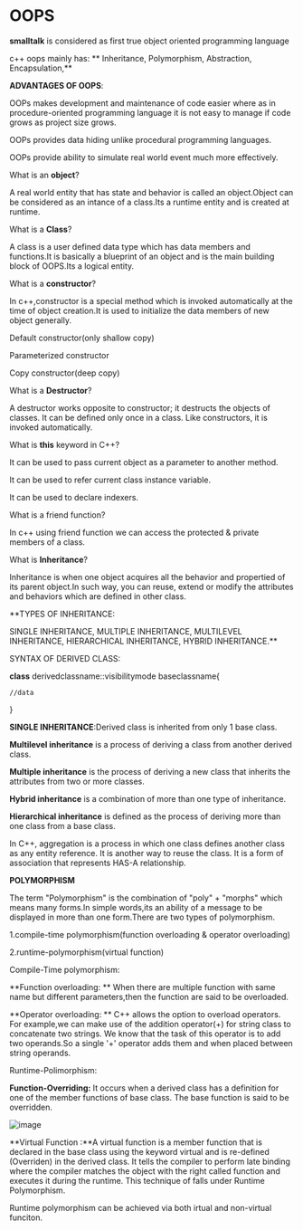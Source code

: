 # OOPS

**smalltalk** is considered as first true object oriented programming language

c++ oops mainly has:
 ** Inheritance,
  Polymorphism,
  Abstraction,
  Encapsulation,**
  
  
  
  
**ADVANTAGES OF OOPS**:
  
   OOPs makes development and maintenance of code easier where as in procedure-oriented programming language it is not easy to manage if code grows as project size          grows.
   
   OOPs provides data hiding unlike procedural programming languages.
   
   OOPs provide ability to simulate real world event much more effectively.
  
  
  
What is an **object**?

  A real world entity that has state and behavior is called an object.Object can be considered as an intance of a class.Its a runtime entity and is created at runtime.



What is a **Class**?

  A class is a user defined data type which has data members and functions.It is basically a blueprint of an object and is the main building block of OOPS.Its a logical entity. 
  
  
  
What is a **constructor**?

  In c++,constructor is a special method which is invoked automatically at the time of object creation.It is used to initialize the data members of new object generally.
  
  Default constructor(only shallow copy)
  
  Parameterized constructor
  
  Copy constructor(deep copy)
  
  
  
What is a **Destructor**?

  A destructor works opposite to constructor; it destructs the objects of classes. It can be defined only once in a class. Like constructors, it is invoked automatically.
  
  
  
What is **this** keyword in C++?
  
  It can be used to pass current object as a parameter to another method.
  
  It can be used to refer current class instance variable.
  
  It can be used to declare indexers.

What is a friend function?
 
  In c++ using friend function we can access the protected & private members of a class.


What is **Inheritance**?

  Inheritance is when one object acquires all the behavior and propertied of its parent object.In such way, you can reuse, extend or modify the attributes and behaviors which are defined in other class.
  
**TYPES OF INHERITANCE:

  SINGLE INHERITANCE,
  MULTIPLE INHERITANCE,
  MULTILEVEL INHERITANCE,
  HIERARCHICAL INHERITANCE,
  HYBRID INHERITANCE.**
  
SYNTAX OF DERIVED CLASS:

  **class** derivedclassname::visibilitymode baseclassname{
  
    //data
    
  }
  
**SINGLE INHERITANCE**:Derived class is inherited from only 1 base class.

**Multilevel inheritance** is a process of deriving a class from another derived class.

**Multiple inheritance** is the process of deriving a new class that inherits the attributes from two or more classes.

**Hybrid inheritance** is a combination of more than one type of inheritance.

**Hierarchical inheritance** is defined as the process of deriving more than one class from a base class.


In C++, aggregation is a process in which one class defines another class as any entity reference. It is another way to reuse the class. It is a form of association that represents HAS-A relationship.


**POLYMORPHISM**

  The term "Polymorphism" is the combination of "poly" + "morphs" which means many forms.In simple words,its an ability of a message to be displayed in more than one form.There are two types of polymorphism.
  
  1.compile-time polymorphism(function overloading & operator overloading)
  
  2.runtime-polymorphism(virtual function)
  
 Compile-Time polymorphism:
  
 **Function overloading: **
 When there are multiple function with same name but different parameters,then the function are said to be overloaded.

**Operator overloading: **
C++ allows the option to overload operators. For example,we can make use of the addition operator(+) for string class to concatenate two strings. We know that the task of this operator is to add two operands.So a single '+' operator adds them and when placed between string operands.

Runtime-Polimorphism:

**Function-Overriding:** It occurs when a derived class has a definition for one of the member functions of base class. The base function is said to be overridden.


![image](https://user-images.githubusercontent.com/87844490/180692603-ffd279bf-057c-48c4-b832-d0e55d4c68c6.png)

**Virtual Function :**A virtual function is a member function that is declared in the base class using the keyword virtual and is re-defined (Overriden) in the derived class. It tells the compiler to perform late binding where the compiler matches the object with the right called function and executes it during the runtime. This technique of falls under Runtime Polymorphism.

Runtime polymorphism can be achieved via both irtual and non-virtual funciton.


